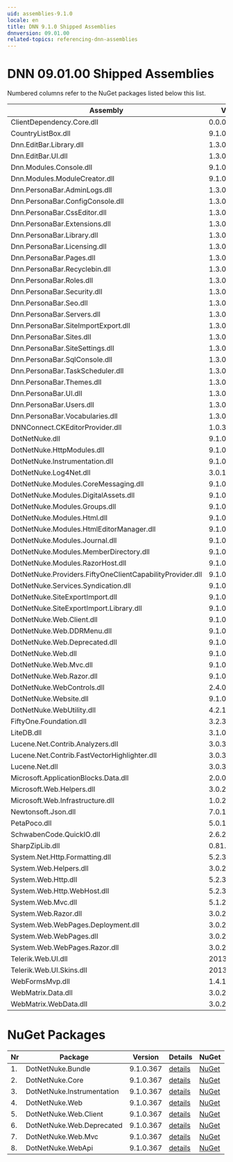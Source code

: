 ```yaml
---
uid: assemblies-9.1.0
locale: en
title: DNN 9.1.0 Shipped Assemblies
dnnversion: 09.01.00
related-topics: referencing-dnn-assemblies
---
```


# DNN 09.01.00 Shipped Assemblies

Numbered columns refer to the NuGet packages listed below this list.

|**Assembly**|**Version**|#1|#2|#3|#4|#5|#6|#7|#8|
|---|---|---|---|---|---|---|---|---|---|
|ClientDependency.Core.dll|0.0.0.0|1| | | | | | | |
|CountryListBox.dll|9.1.0.367| | | | | | | | |
|Dnn.EditBar.Library.dll|1.3.0.0| | | | | | | | |
|Dnn.EditBar.UI.dll|1.3.0.0| | | | | | | | |
|Dnn.Modules.Console.dll|9.1.0.367| | | | | | | | |
|Dnn.Modules.ModuleCreator.dll|9.1.0.367| | | | | | | | |
|Dnn.PersonaBar.AdminLogs.dll|1.3.0.0| | | | | | | | |
|Dnn.PersonaBar.ConfigConsole.dll|1.3.0.0| | | | | | | | |
|Dnn.PersonaBar.CssEditor.dll|1.3.0.0| | | | | | | | |
|Dnn.PersonaBar.Extensions.dll|1.3.0.0| | | | | | | | |
|Dnn.PersonaBar.Library.dll|1.3.0.0| | | | | | | | |
|Dnn.PersonaBar.Licensing.dll|1.3.0.0| | | | | | | | |
|Dnn.PersonaBar.Pages.dll|1.3.0.0| | | | | | | | |
|Dnn.PersonaBar.Recyclebin.dll|1.3.0.0| | | | | | | | |
|Dnn.PersonaBar.Roles.dll|1.3.0.0| | | | | | | | |
|Dnn.PersonaBar.Security.dll|1.3.0.0| | | | | | | | |
|Dnn.PersonaBar.Seo.dll|1.3.0.0| | | | | | | | |
|Dnn.PersonaBar.Servers.dll|1.3.0.0| | | | | | | | |
|Dnn.PersonaBar.SiteImportExport.dll|1.3.0.0| | | | | | | | |
|Dnn.PersonaBar.Sites.dll|1.3.0.0| | | | | | | | |
|Dnn.PersonaBar.SiteSettings.dll|1.3.0.0| | | | | | | | |
|Dnn.PersonaBar.SqlConsole.dll|1.3.0.0| | | | | | | | |
|Dnn.PersonaBar.TaskScheduler.dll|1.3.0.0| | | | | | | | |
|Dnn.PersonaBar.Themes.dll|1.3.0.0| | | | | | | | |
|Dnn.PersonaBar.UI.dll|1.3.0.0| | | | | | | | |
|Dnn.PersonaBar.Users.dll|1.3.0.0| | | | | | | | |
|Dnn.PersonaBar.Vocabularies.dll|1.3.0.0| | | | | | | | |
|DNNConnect.CKEditorProvider.dll|1.0.3| | | | | | | | |
|DotNetNuke.dll|9.1.0.367|1|2| | | | | | |
|DotNetNuke.HttpModules.dll|9.1.0.367|1| | | | | | | |
|DotNetNuke.Instrumentation.dll|9.1.0.367|1| |3| | | | | |
|DotNetNuke.Log4Net.dll|3.0.1.0|1| |3| | | | | |
|DotNetNuke.Modules.CoreMessaging.dll|9.1.0.367| | | | | | | | |
|DotNetNuke.Modules.DigitalAssets.dll|9.1.0.367|1| | | | | | | |
|DotNetNuke.Modules.Groups.dll|9.1.0.367| | | | | | | | |
|DotNetNuke.Modules.Html.dll|9.1.0.367| | | | | | | | |
|DotNetNuke.Modules.HtmlEditorManager.dll|9.1.0.367| | | | | | | | |
|DotNetNuke.Modules.Journal.dll|9.1.0.367| | | | | | | | |
|DotNetNuke.Modules.MemberDirectory.dll|9.1.0.367| | | | | | | | |
|DotNetNuke.Modules.RazorHost.dll|9.1.0.367| | | | | | | | |
|DotNetNuke.Providers.FiftyOneClientCapabilityProvider.dll|9.1.0.367| | | | | | | | |
|DotNetNuke.Services.Syndication.dll|9.1.0.367| | | | | | | | |
|DotNetNuke.SiteExportImport.dll|9.1.0.367| | | | | | | | |
|DotNetNuke.SiteExportImport.Library.dll|9.1.0.367| | | | | | | | |
|DotNetNuke.Web.Client.dll|9.1.0.367|1| | | |5| | | |
|DotNetNuke.Web.DDRMenu.dll|9.1.0.367| | | | | | | | |
|DotNetNuke.Web.Deprecated.dll|9.1.0.367|1| | | | |6| | |
|DotNetNuke.Web.dll|9.1.0.367|1| | |4| |6|7| |
|DotNetNuke.Web.Mvc.dll|9.1.0.367|1| | | | | |7| |
|DotNetNuke.Web.Razor.dll|9.1.0.367| | | | | | | | |
|DotNetNuke.WebControls.dll|2.4.0.598|1| | | | | | | |
|DotNetNuke.Website.dll|9.1.0.367| | | | | | | | |
|DotNetNuke.WebUtility.dll|4.2.1.783|1| | |4| |6|7|8|
|FiftyOne.Foundation.dll|3.2.3.2|1| | | | | | | |
|LiteDB.dll|3.1.0.0| | | | | | | | |
|Lucene.Net.Contrib.Analyzers.dll|3.0.3| | | | | | | | |
|Lucene.Net.Contrib.FastVectorHighlighter.dll|3.0.3| | | | | | | | |
|Lucene.Net.dll|3.0.3.0| | | | | | | | |
|Microsoft.ApplicationBlocks.Data.dll|2.0.0.0|1|2| | | | | | |
|Microsoft.Web.Helpers.dll|3.0.20129.0| | | | | | | | |
|Microsoft.Web.Infrastructure.dll|1.0.20105.407| | | | | | | | |
|Newtonsoft.Json.dll|7.0.1.18622| | | | | | | | |
|PetaPoco.dll|5.0.1.17400| | | | | | | | |
|SchwabenCode.QuickIO.dll|2.6.2.0| | | | | | | | |
|SharpZipLib.dll|0.81.0.1407| | | | | | | | |
|System.Net.Http.Formatting.dll|5.2.30128.0| | | | | | | | |
|System.Web.Helpers.dll|3.0.20129.0| | | | | | | | |
|System.Web.Http.dll|5.2.30128.0| | | | | | | | |
|System.Web.Http.WebHost.dll|5.2.30128.0| | | | | | | | |
|System.Web.Mvc.dll|5.1.20821.0| | | | | | | | |
|System.Web.Razor.dll|3.0.20129.0| | | | | | | | |
|System.Web.WebPages.Deployment.dll|3.0.20129.0| | | | | | | | |
|System.Web.WebPages.dll|3.0.20129.0| | | | | | | | |
|System.Web.WebPages.Razor.dll|3.0.20129.0| | | | | | | | |
|Telerik.Web.UI.dll|2013.2.717.40|1| | | | |6| | |
|Telerik.Web.UI.Skins.dll|2013.2.717.40| | | | | | | | |
|WebFormsMvp.dll|1.4.1.0| | | | | | | | |
|WebMatrix.Data.dll|3.0.20129.0| | | | | | | | |
|WebMatrix.WebData.dll|3.0.20129.0| | | | | | | | |

# NuGet Packages

|**Nr**|**Package**|**Version**|Details|NuGet|
|---|---|---|---|---|
|1.|DotNetNuke.Bundle|9.1.0.367|[details](xref:nuget-DotNetNuke.Bundle-9.1.0.367)|[NuGet](https://www.nuget.org/packages/DotNetNuke.Bundle/9.1.0.367)|
|2.|DotNetNuke.Core|9.1.0.367|[details](xref:nuget-DotNetNuke.Core-9.1.0.367)|[NuGet](https://www.nuget.org/packages/DotNetNuke.Core/9.1.0.367)|
|3.|DotNetNuke.Instrumentation|9.1.0.367|[details](xref:nuget-DotNetNuke.Instrumentation-9.1.0.367)|[NuGet](https://www.nuget.org/packages/DotNetNuke.Instrumentation/9.1.0.367)|
|4.|DotNetNuke.Web|9.1.0.367|[details](xref:nuget-DotNetNuke.Web-9.1.0.367)|[NuGet](https://www.nuget.org/packages/DotNetNuke.Web/9.1.0.367)|
|5.|DotNetNuke.Web.Client|9.1.0.367|[details](xref:nuget-DotNetNuke.Web.Client-9.1.0.367)|[NuGet](https://www.nuget.org/packages/DotNetNuke.Web.Client/9.1.0.367)|
|6.|DotNetNuke.Web.Deprecated|9.1.0.367|[details](xref:nuget-DotNetNuke.Web.Deprecated-9.1.0.367)|[NuGet](https://www.nuget.org/packages/DotNetNuke.Web.Deprecated/9.1.0.367)|
|7.|DotNetNuke.Web.Mvc|9.1.0.367|[details](xref:nuget-DotNetNuke.Web.Mvc-9.1.0.367)|[NuGet](https://www.nuget.org/packages/DotNetNuke.Web.Mvc/9.1.0.367)|
|8.|DotNetNuke.WebApi|9.1.0.367|[details](xref:nuget-DotNetNuke.WebApi-9.1.0.367)|[NuGet](https://www.nuget.org/packages/DotNetNuke.WebApi/9.1.0.367)|


